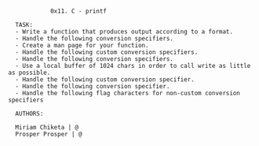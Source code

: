 				0x11. C - printf

      TASK:
      -	Write a function that produces output according to a format.
      -	Handle the following conversion specifiers.
      -	Create a man page for your function.
      -	Handle the following custom conversion specifiers.
      -	Handle the following conversion specifiers.
      -	Use a local buffer of 1024 chars in order to call write as little as possible.
      -	Handle the following custom conversion specifier.
      -	Handle the following conversion specifier.
      -	Handle the following flag characters for non-custom conversion specifiers

      AUTHORS:

      Miriam Chiketa | @
      Prosper Prosper | @